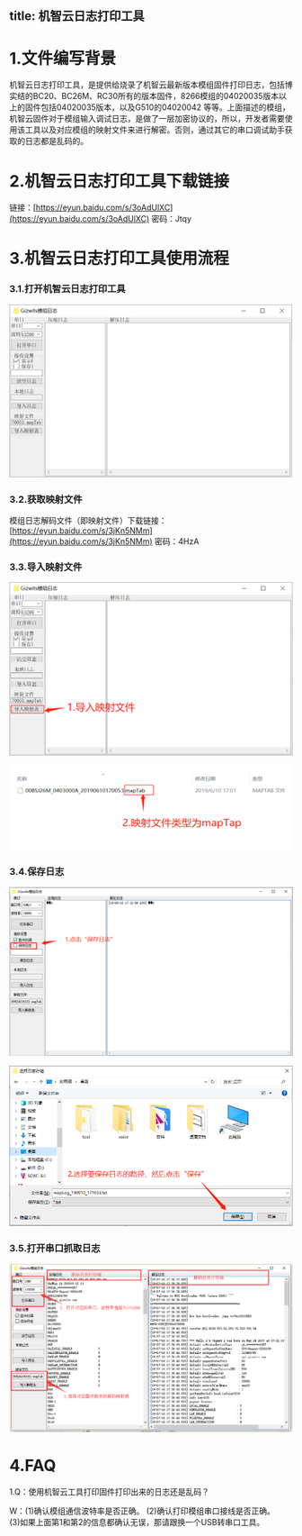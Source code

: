title: 机智云日志打印工具
---

# 1.文件编写背景

 机智云日志打印工具，是提供给烧录了机智云最新版本模组固件打印日志，包括博实结的BC20、BC26M、RC30所有的版本固件，8266模组的04020035版本以上的固件包括04020035版本，以及G510的04020042 等等。上面描述的模组，机智云固件对于模组输入调试日志，是做了一层加密协议的，所以，开发者需要使用该工具以及对应模组的映射文件来进行解密。否则，通过其它的串口调试助手获取的日志都是乱码的。
# 2.机智云日志打印工具下载链接

链接：[https://eyun.baidu.com/s/3oAdUlXC](https://eyun.baidu.com/s/3oAdUlXC) 密码：Jtqy

# 3.机智云日志打印工具使用流程
### 3.1.打开机智云日志打印工具



![Alt text](/assets/zh-cn/deviceDev/Gagent_Log_png/png1.png)



### 3.2.获取映射文件
模组日志解码文件（即映射文件）下载链接：[https://eyun.baidu.com/s/3jKn5NMm](https://eyun.baidu.com/s/3jKn5NMm) 密码：4HzA

### 3.3.导入映射文件

![Alt text](/assets/zh-cn/deviceDev/Gagent_Log_png/png2.png)

![Alt text](/assets/zh-cn/deviceDev/Gagent_Log_png/png3.png)



### 3.4.保存日志

![Alt text](/assets/zh-cn/deviceDev/Gagent_Log_png/png4.png)

![Alt text](/assets/zh-cn/deviceDev/Gagent_Log_png/png5.png)


### 3.5.打开串口抓取日志

![Alt text](/assets/zh-cn/deviceDev/Gagent_Log_png/png6.png)


# 4.FAQ

1.Q：使用机智云工具打印固件打印出来的日志还是乱码？

  W：(1)确认模组通信波特率是否正确。
  (2)确认打印模组串口接线是否正确。  
  (3)如果上面第1和第2的信息都确认无误，那请跟换一个USB转串口工具。
